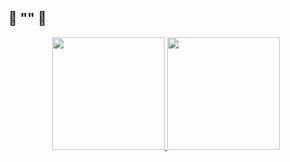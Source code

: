   ## 🤖 "</cintradu>" 🤖 

<div align="center">
  <a href="https://github.com/cintradu">
  <img height="180em" src="https://github-readme-stats.vercel.app/api?username=cintradu&show_icons=true&theme=dark&include_all_commits=true&count_private=true"/>
  <img height="180em" src="https://github-readme-stats.vercel.app/api/top-langs/?username=cintradu&layout=compact&langs_count=7&theme=dark"/>
</div>
